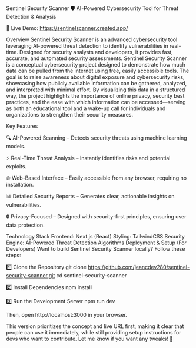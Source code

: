 Sentinel Security Scanner 🛡️
AI-Powered Cybersecurity Tool for Threat Detection & Analysis

🔗 Live Demo: https://sentinelscanner.created.app/

Overview
Sentinel Security Scanner is an advanced cybersecurity tool leveraging AI-powered threat detection to identify vulnerabilities in real-time. Designed for security analysts and developers, it provides fast, accurate, and automated security assessments. Sentinel Security Scanner is a conceptual cybersecurity project designed to demonstrate how much data can be pulled from the internet using free, easily accessible tools. The goal is to raise awareness about digital exposure and cybersecurity risks, showcasing how publicly available information can be gathered, analyzed, and interpreted with minimal effort. By visualizing this data in a structured way, the project highlights the importance of online privacy, security best practices, and the ease with which information can be accessed—serving as both an educational tool and a wake-up call for individuals and organizations to strengthen their security measures.

Key Features

🔍 AI-Powered Scanning – Detects security threats using machine learning models.

⚡ Real-Time Threat Analysis – Instantly identifies risks and potential exploits.

🌐 Web-Based Interface – Easily accessible from any browser, requiring no installation.

📊 Detailed Security Reports – Generates clear, actionable insights on vulnerabilities.

🔒 Privacy-Focused – Designed with security-first principles, ensuring user data protection.


Technology Stack
Frontend: Next.js (React)
Styling: TailwindCSS
Security Engine: AI-Powered Threat Detection Algorithms
Deployment & Setup (For Developers)
Want to build Sentinel Security Scanner locally? Follow these steps:

1️⃣ Clone the Repository
git clone https://github.com/jeancdev280/sentinel-security-scanner.git
cd sentinel-security-scanner

2️⃣ Install Dependencies
npm install


3️⃣ Run the Development Server
npm run dev


Then, open http://localhost:3000 in your browser.

This version prioritizes the concept and live URL first, making it clear that people can use it immediately, while still providing setup instructions for devs who want to contribute. Let me know if you want any tweaks! 🚀
